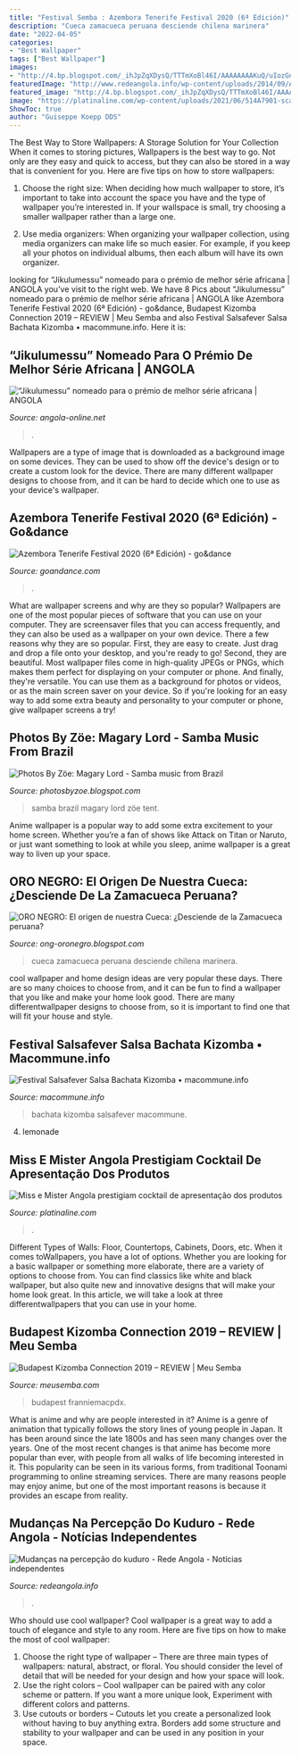 ```yaml
---
title: "Festival Semba : Azembora Tenerife Festival 2020 (6ª Edición)"
description: "Cueca zamacueca peruana desciende chilena marinera"
date: "2022-04-05"
categories:
- "Best Wallpaper"
tags: ["Best Wallpaper"]
images:
- "http://4.bp.blogspot.com/_ihJpZqXDysQ/TTTmXoBl46I/AAAAAAAAKuQ/uIozGnRj77s/s1600/big+tent+2010-20-2.jpg"
featuredImage: "http://www.redeangola.info/wp-content/uploads/2014/09/Afripedia-Angola_criticar-kuduro.png"
featured_image: "http://4.bp.blogspot.com/_ihJpZqXDysQ/TTTmXoBl46I/AAAAAAAAKuQ/uIozGnRj77s/s1600/big+tent+2010-20-2.jpg"
image: "https://platinaline.com/wp-content/uploads/2021/06/514A7901-scaled.jpg"
ShowToc: true
author: "Guiseppe Koepp DDS"
---
```



The Best Way to Store Wallpapers: A Storage Solution for Your Collection
When it comes to storing pictures, Wallpapers is the best way to go. Not only are they easy and quick to access, but they can also be stored in a way that is convenient for you. Here are five tips on how to store wallpapers:
1) Choose the right size: When deciding how much wallpaper to store, it’s important to take into account the space you have and the type of wallpaper you’re interested in. If your wallspace is small, try choosing a smaller wallpaper rather than a large one.

2) Use media organizers: When organizing your wallpaper collection, using media organizers can make life so much easier. For example, if you keep all your photos on individual albums, then each album will have its own organizer.

	

		
looking for “Jikulumessu” nomeado para o prémio de melhor série africana | ANGOLA you've visit to the right web. We have 8 Pics about “Jikulumessu” nomeado para o prémio de melhor série africana | ANGOLA like Azembora Tenerife Festival 2020 (6ª Edición) - go&amp;dance, Budapest Kizomba Connection 2019 – REVIEW | Meu Semba and also Festival Salsafever Salsa Bachata Kizomba • macommune.info. Here it is:
		
    
## “Jikulumessu” Nomeado Para O Prémio De Melhor Série Africana | ANGOLA

<img loading=lazy src="https://angola-online.net/upload/media/posts/2017-02/17/jikulumessu-nomeado-para-o-premio-de-melhor-serie-africana_1487345336-b.jpg" onerror="this.onerror=null;this.src='https://tse3.mm.bing.net/th?id=OIP.Kvq5PpC5ZE7v8M963LOVagHaEL&amp;pid=15.1';" alt="“Jikulumessu” nomeado para o prémio de melhor série africana | ANGOLA">

_Source: angola-online.net_

>. 

	

Wallpapers are a type of image that is downloaded as a background image on some devices. They can be used to show off the device's design or to create a custom look for the device. There are many different wallpaper designs to choose from, and it can be hard to decide which one to use as your device's wallpaper.

    
## Azembora Tenerife Festival 2020 (6ª Edición) - Go&amp;dance

<img loading=lazy src="https://goandance-images.imgix.net/events/cartel-full/4894-azembora-tenerife-festival-2020-6a-edicion-20200107170135.jpg?w=590" onerror="this.onerror=null;this.src='https://tse2.mm.bing.net/th?id=OIP.2Un3JVink69GIXHS025GMQHaKd&amp;pid=15.1';" alt="Azembora Tenerife Festival 2020 (6ª Edición) - go&amp;dance">

_Source: goandance.com_

>. 

	

What are wallpaper screens and why are they so popular?
Wallpapers are one of the most popular pieces of software that you can use on your computer. They are screensaver files that you can access frequently, and they can also be used as a wallpaper on your own device. There a few reasons why they are so popular. First, they are easy to create. Just drag and drop a file onto your desktop, and you're ready to go! Second, they are beautiful. Most wallpaper files come in high-quality JPEGs or PNGs, which makes them perfect for displaying on your computer or phone. And finally, they're versatile. You can use them as a background for photos or videos, or as the main screen saver on your device. So if you're looking for an easy way to add some extra beauty and personality to your computer or phone, give wallpaper screens a try!

    
## Photos By Zöe: Magary Lord - Samba Music From Brazil

<img loading=lazy src="http://4.bp.blogspot.com/_ihJpZqXDysQ/TTTmXoBl46I/AAAAAAAAKuQ/uIozGnRj77s/s1600/big+tent+2010-20-2.jpg" onerror="this.onerror=null;this.src='https://tse4.mm.bing.net/th?id=OIP.cYev7rDwLb4gVP-_-ZUNwQHaFE&amp;pid=15.1';" alt="Photos By Zöe: Magary Lord - Samba music from Brazil">

_Source: photosbyzoe.blogspot.com_

>samba brazil magary lord zöe tent. 

	

Anime wallpaper is a popular way to add some extra excitement to your home screen. Whether you’re a fan of shows like Attack on Titan or Naruto, or just want something to look at while you sleep, anime wallpaper is a great way to liven up your space.

    
## ORO NEGRO: El Origen De Nuestra Cueca: ¿Desciende De La Zamacueca Peruana?

<img loading=lazy src="http://4.bp.blogspot.com/-tXLx-KCWxJA/Vf_oqT6AlSI/AAAAAAAACBg/ruqpp7F9oss/s1600/Manuel-Antonio-Caro.jpg" onerror="this.onerror=null;this.src='https://tse2.mm.bing.net/th?id=OIP.AU7MzvKBDvxKHfiaTkT5ogHaE6&amp;pid=15.1';" alt="ORO NEGRO: El origen de nuestra Cueca: ¿Desciende de la Zamacueca peruana?">

_Source: ong-oronegro.blogspot.com_

>cueca zamacueca peruana desciende chilena marinera. 

	

cool wallpaper and home design ideas are very popular these days. There are so many choices to choose from, and it can be fun to find a wallpaper that you like and make your home look good. There are many differentwallpaper designs to choose from, so it is important to find one that will fit your house and style.

    
## Festival Salsafever Salsa Bachata Kizomba • Macommune.info

<img loading=lazy src="https://www.macommune.info/wp-content/uploads/2019/01/50061704_398560500889322_7276665989545066496_n.jpg" onerror="this.onerror=null;this.src='https://tse1.mm.bing.net/th?id=OIP.K4URwvgebQD0bKScCGNsAQHaKe&amp;pid=15.1';" alt="Festival Salsafever Salsa Bachata Kizomba • macommune.info">

_Source: macommune.info_

>bachata kizomba salsafever macommune. 

	

4. lemonade 

    
## Miss E Mister Angola Prestigiam Cocktail De Apresentação Dos Produtos

<img loading=lazy src="https://platinaline.com/wp-content/uploads/2021/06/514A7901-scaled.jpg" onerror="this.onerror=null;this.src='https://tse1.mm.bing.net/th?id=OIP.UpDZ6pj4oaTeb_lwg46bgwHaE8&amp;pid=15.1';" alt="Miss e Mister Angola prestigiam cocktail de apresentação dos produtos">

_Source: platinaline.com_

>. 

	

Different Types of Walls: Floor, Countertops, Cabinets, Doors, etc.
When it comes toWallpapers, you have a lot of options. Whether you are looking for a basic wallpaper or something more elaborate, there are a variety of options to choose from. You can find classics like white and black wallpaper, but also quite new and innovative designs that will make your home look great. In this article, we will take a look at three differentwallpapers that you can use in your home.

    
## Budapest Kizomba Connection 2019 – REVIEW | Meu Semba

<img loading=lazy src="https://meusemba.com/wp-content/uploads/2019/09/Hungarian-Parliament-Budapest.jpg" onerror="this.onerror=null;this.src='https://tse4.mm.bing.net/th?id=OIP._GmTiVnt1vaw7nPkGzJjRgHaFP&amp;pid=15.1';" alt="Budapest Kizomba Connection 2019 – REVIEW | Meu Semba">

_Source: meusemba.com_

>budapest franniemacpdx. 

	

What is anime and why are people interested in it?
Anime is a genre of animation that typically follows the story lines of young people in Japan. It has been around since the late 1800s and has seen many changes over the years. One of the most recent changes is that anime has become more popular than ever, with people from all walks of life becoming interested in it. This popularity can be seen in its various forms, from traditional Toonami programming to online streaming services. There are many reasons people may enjoy anime, but one of the most important reasons is because it provides an escape from reality.

    
## Mudanças Na Percepção Do Kuduro - Rede Angola - Notícias Independentes

<img loading=lazy src="http://www.redeangola.info/wp-content/uploads/2014/09/Afripedia-Angola_criticar-kuduro.png" onerror="this.onerror=null;this.src='https://tse2.mm.bing.net/th?id=OIP.f9HqzhPwIVeKvmrJw4qimgHaEC&amp;pid=15.1';" alt="Mudanças na percepção do kuduro - Rede Angola - Notícias independentes">

_Source: redeangola.info_

>. 

	

Who should use cool wallpaper?
Cool wallpaper is a great way to add a touch of elegance and style to any room. Here are five tips on how to make the most of cool wallpaper: 
1) Choose the right type of wallpaper – There are three main types of wallpapers: natural, abstract, or floral. You should consider the level of detail that will be needed for your design and how your space will look. 
2) Use the right colors – Cool wallpaper can be paired with any color scheme or pattern. If you want a more unique look, Experiment with different colors and patterns. 
3) Use cutouts or borders – Cutouts let you create a personalized look without having to buy anything extra. Borders add some structure and stability to your wallpaper and can be used in any position in your space.

